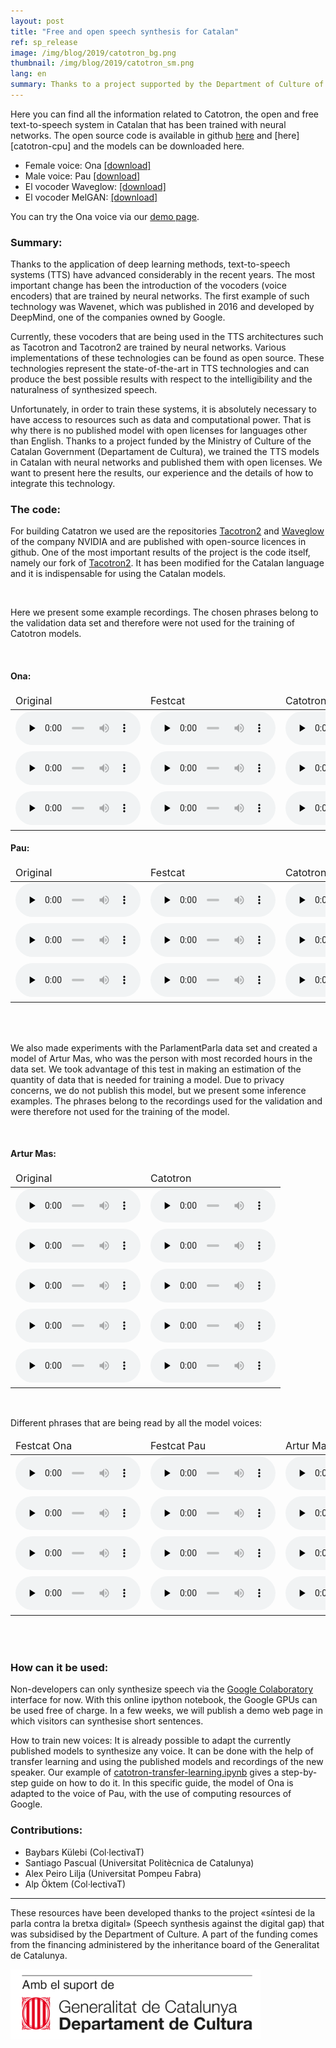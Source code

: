 ```yaml
---
layout: post
title: "Free and open speech synthesis for Catalan"
ref: sp_release
image: /img/blog/2019/catotron_bg.png
thumbnail: /img/blog/2019/catotron_sm.png
lang: en
summary: Thanks to a project supported by the Department of Culture of the Catalan government, we trained a text-to-speech system in Catalan with neural networks, and published them with an open license. Here we want to present our results, our experience and further details concerning the integration of this technology. 
---
```


Here you can find all the information related to Catotron, the open and free
text-to-speech system in Catalan that has been trained with neural networks.
The open source code is available in github [here][catotron] and [here][catotron-cpu]
and the models can be downloaded here.

* Female voice: Ona [[download]][ona]
* Male voice: Pau [[download]][pau]
* El vocoder Waveglow: [[download]][waveglow_model]
* El vocoder MelGAN: [[download]][melgan_model]

You can try the Ona voice via our [demo page][demo].

### Summary:

Thanks to the application of deep learning methods, text-to-speech systems
(TTS) have advanced considerably in the recent years. The most important change has
been the introduction of the vocoders (voice encoders) that are trained by neural
networks. The first example of such technology was Wavenet, which was published
in 2016 and developed by DeepMind, one of the companies owned by Google.

Currently, these vocoders that are being used in the TTS architectures such as
Tacotron and Tacotron2 are trained by neural networks. Various implementations 
of these technologies can be found as open source. These technologies represent
the state-of-the-art in TTS technologies and can produce the best possible results 
with respect to the intelligibility and the naturalness of synthesized speech.

Unfortunately, in order to train these systems, it is absolutely necessary to have 
access to resources such as data and computational power. That is why there is no
published model with open licenses for languages other than English. Thanks to a
project funded by the Ministry of Culture of the Catalan Government (Departament
de Cultura), we trained the TTS models in Catalan with neural networks and published
them with open licenses. We want to present here the results, our experience and the
details of how to integrate this technology.

### The code:

For building Catatron we used are the repositories [Tacotron2][nvidia]
and [Waveglow][waveglow] of the company NVIDIA and are published with
open-source licences in github. One of the most important results of the
project is the code itself, namely our fork of [Tacotron2][catotron]. It has been
modified for the Catalan language and it is indispensable for using the 
Catalan models.

<br/>

Here we present some example recordings. The chosen phrases belong to the
validation data set and therefore were not used for the training of
Catotron models.

<br/>

#### Ona:
<table style="font-size:16px">
  <col width="205">
  <col width="205">
<thead>
<tr>
  <td>Original</td>
  <td>Festcat</td>
  <td>Catotron</td>
</tr>
</thead>
<tbody>
<tr>
  <td><audio controls="" preload="none" style="width: 200px">audio not supported<source src="/img/audio/2019/ona/200214_org.mp3"></audio></td>
  <td><audio controls="" preload="none" style="width: 200px">audio not supported<source src="/img/audio/2019/ona/200214_festcat.mp3"></audio></td>
  <td><audio controls="" preload="none" style="width: 200px">audio not supported<source src="/img/audio/2019/ona/200214_catotron.mp3"></audio></td>
</tr>
<tr>
  <td><audio controls="" preload="none" style="width: 200px">audio not supported<source src="/img/audio/2019/ona/700215_org.mp3"></audio></td>
  <td><audio controls="" preload="none" style="width: 200px">audio not supported<source src="/img/audio/2019/ona/700215_festcat.mp3"></audio></td>
  <td><audio controls="" preload="none" style="width: 200px">audio not supported<source src="/img/audio/2019/ona/700215_catotron.mp3"></audio></td>
</tr>
<tr>
  <td><audio controls="" preload="none" style="width: 200px">audio not supported<source src="/img/audio/2019/ona/270307_org.mp3"></audio></td>
  <td><audio controls="" preload="none" style="width: 200px">audio not supported<source src="/img/audio/2019/ona/270307_festcat.mp3"></audio></td>
  <td><audio controls="" preload="none" style="width: 200px">audio not supported<source src="/img/audio/2019/ona/270307_catotron.mp3"></audio></td>
</tr>
</tbody></table>

#### Pau:
<table style="font-size:16px">
  <col width="205">
  <col width="205">
<thead>
<tr>
  <td>Original</td>
  <td>Festcat</td>
  <td>Catotron</td>
</tr>
</thead>
<tbody>
<tr>
  <td><audio controls="" preload="none" style="width: 200px">audio not supported<source src="/img/audio/2019/pau/410084_org.mp3"></audio></td>
  <td><audio controls="" preload="none" style="width: 200px">audio not supported<source src="/img/audio/2019/pau/410084_festcat.mp3"></audio></td>
  <td><audio controls="" preload="none" style="width: 200px">audio not supported<source src="/img/audio/2019/pau/410084_catotron.mp3"></audio></td>
</tr>
<tr>
  <td><audio controls="" preload="none" style="width: 200px">audio not supported<source src="/img/audio/2019/pau/701140_org.mp3"></audio></td>
  <td><audio controls="" preload="none" style="width: 200px">audio not supported<source src="/img/audio/2019/pau/701140_festcat.mp3"></audio></td>
  <td><audio controls="" preload="none" style="width: 200px">audio not supported<source src="/img/audio/2019/pau/701140_catotron.mp3"></audio></td>
</tr>
<tr>
  <td><audio controls="" preload="none" style="width: 200px">audio not supported<source src="/img/audio/2019/pau/821065_org.mp3"></audio></td>
  <td><audio controls="" preload="none" style="width: 200px">audio not supported<source src="/img/audio/2019/pau/821065_festcat.mp3"></audio></td>
  <td><audio controls="" preload="none" style="width: 200px">audio not supported<source src="/img/audio/2019/pau/821065_catotron.mp3"></audio></td>
</tr>
</tbody></table>


<br/>
<br/>

We also made experiments with the ParlamentParla data set and created a model
of Artur Mas, who was the person with most recorded hours in
the data set. We took advantage of this test in making an estimation
of the quantity of data that is needed for training a model. Due to privacy
concerns, we do not publish this model, but we present some inference examples. The
phrases belong to the recordings used for the validation and were therefore not
used for the training of the model.

<br/>

#### Artur Mas:
<table style="font-size:16px">
  <col width="205">
  <col width="205">
<thead>
<tr>
  <td>Original</td>
  <td>Catotron</td>
</tr>
</thead>
<tbody>
<tr>
  <td><audio controls="" preload="none" style="width: 200px">audio not supported<source src="/img/audio/2019/mas/840f2eb3cf16279d5359_441.73_445.01_norm.mp3"></audio></td>
  <td><audio controls="" preload="none" style="width: 200px">audio not supported<source src="/img/audio/2019/mas/840f2eb3cf16279d5359_catotron_norm.mp3"></audio></td>
</tr>
<tr>
  <td><audio controls="" preload="none" style="width: 200px">audio not supported<source src="/img/audio/2019/mas/62eccef1fcc7a1d4640b_1309.64_1313.35_norm.mp3"></audio></td>
  <td><audio controls="" preload="none" style="width: 200px">audio not supported<source src="/img/audio/2019/mas/62eccef1fcc7a1d4640b_catotron_norm.mp3"></audio></td>
</tr>
<tr>
  <td><audio controls="" preload="none" style="width: 200px">audio not supported<source src="/img/audio/2019/mas/f17e1565132b3b4f77c5_1168.39_1171.35_norm.mp3"></audio></td>
  <td><audio controls="" preload="none" style="width: 200px">audio not supported<source src="/img/audio/2019/mas/f17e1565132b3b4f77c5_catotron_norm.mp3"></audio></td>
</tr>
<tr>
  <td><audio controls="" preload="none" style="width: 200px">audio not supported<source src="/img/audio/2019/mas/e2a1601b41e1ff37fb0a_76.81_80.33_norm.mp3"></audio></td>
  <td><audio controls="" preload="none" style="width: 200px">audio not supported<source src="/img/audio/2019/mas/e2a1601b41e1ff37fb0a_catotron_norm.mp3"></audio></td>
</tr>
<tr>
  <td><audio controls="" preload="none" style="width: 200px">audio not supported<source src="/img/audio/2019/mas/11e58c59192563ce8ab9_165.71_171.42_norm.mp3"></audio></td>
  <td><audio controls="" preload="none" style="width: 200px">audio not supported<source src="/img/audio/2019/mas/11e58c59192563ce8ab9_catotron_norm.mp3"></audio></td>
</tr>

</tbody></table>

<br/>

Different phrases that are being read by all the model voices:

<table style="font-size:16px">
  <col width="205">
  <col width="205">
<thead>
<tr>
  <td>Festcat Ona</td>
  <td>Festcat Pau</td>
  <td>Artur Mas</td>
</tr>
</thead>
<tbody>
<tr>
  <td><audio controls="" preload="none" style="width: 200px">audio not supported<source src="/img/audio/2019/oodomain/outofdomain01_ona.mp3"></audio></td>
  <td><audio controls="" preload="none" style="width: 200px">audio not supported<source src="/img/audio/2019/oodomain/outofdomain01_pau.mp3"></audio></td>
  <td><audio controls="" preload="none" style="width: 200px">audio not supported<source src="/img/audio/2019/oodomain/outofdomain01_mas.mp3"></audio></td>
</tr>
<tr>
  <td><audio controls="" preload="none" style="width: 200px">audio not supported<source src="/img/audio/2019/oodomain/outofdomain02_ona.mp3"></audio></td>
  <td><audio controls="" preload="none" style="width: 200px">audio not supported<source src="/img/audio/2019/oodomain/outofdomain02_pau.mp3"></audio></td>
  <td><audio controls="" preload="none" style="width: 200px">audio not supported<source src="/img/audio/2019/oodomain/outofdomain02_mas.mp3"></audio></td>
</tr>
<tr>
  <td><audio controls="" preload="none" style="width: 200px">audio not supported<source src="/img/audio/2019/oodomain/outofdomain03_ona.mp3"></audio></td>
  <td><audio controls="" preload="none" style="width: 200px">audio not supported<source src="/img/audio/2019/oodomain/outofdomain03_pau.mp3"></audio></td>
  <td><audio controls="" preload="none" style="width: 200px">audio not supported<source src="/img/audio/2019/oodomain/outofdomain03_mas.mp3"></audio></td>
</tr>
<tr>
  <td><audio controls="" preload="none" style="width: 200px">audio not supported<source src="/img/audio/2019/oodomain/outofdomain04_ona.mp3"></audio></td>
  <td><audio controls="" preload="none" style="width: 200px">audio not supported<source src="/img/audio/2019/oodomain/outofdomain04_pau.mp3"></audio></td>
  <td><audio controls="" preload="none" style="width: 200px">audio not supported<source src="/img/audio/2019/oodomain/outofdomain04_mas.mp3"></audio></td>
</tr>

</tbody></table>


<br/> 
<br/> 

### How can it be used:
Non-developers can only synthesize speech via the [Google Colaboratory][colab1] interface for now.
With this online ipython notebook, the Google GPUs can be used
free of charge. In a few weeks, we will publish a demo web page in which visitors can
synthesise short sentences.

How to train new voices: It is already possible to adapt the currently published models
to synthesize any voice. It can be done with
the help of transfer learning and using the published models and recordings of
the new speaker. Our example of [catotron-transfer-learning.ipynb][colab2] gives a
step-by-step guide on how to do it. In this specific guide, the model of Ona is
adapted to the voice of Pau, with the use of computing resources
of Google.

### Contributions:
* Baybars Külebi (Col·lectivaT)
* Santiago Pascual (Universitat Politècnica de Catalunya)
* Alex Peiro Lilja (Universitat Pompeu Fabra)
* Alp Öktem (Col·lectivaT)

---
These resources have been developed thanks to the project «síntesi de la
parla contra la bretxa digital» (Speech synthesis against the digital gap)
that was subsidised by the Department of Culture. A part of the funding 
comes from the financing administered by the inheritance board of the 
Generalitat de Catalunya.

<img src="/img/logo_generalitat.png" width="400"/>

[catotron]: https://github.com/CollectivaT-dev/tacotron2
[nvidia]: https://github.com/NVIDIA/tacotron2
[waveglow]: https://github.com/NVIDIA/waveglow/
[tallers]: https://github.com/CollectivaT-dev/TallersParla
[ona]: https://drive.google.com/open?id=1-fdWV-aH5nIRv1rZKQYInsRes2At74xG
[pau]: https://drive.google.com/open?id=1-T2nHQNEE8mXPaT-ulDSAXgdGSzomPMu
[colab1]: https://colab.research.google.com/github/CollectivaT-dev/TallersParla/blob/master/ipynb/catotron_inference.ipynb
[colab2]: https://colab.research.google.com/github/CollectivaT-dev/TallersParla/blob/master/ipynb/catotron_transfer_learn.ipynb
[festcat]: http://festcat.talp.cat/download.php
[melgan]: https://github.com/seungwonpark/melgan
[waveglow_model]: https://drive.google.com/open?id=1WsibBTsuRg_SF2Z6L6NFRTT-NjEy1oTx
[melgan_model]: https://drive.google.com/file/d/1U3LeuaMIVoRvMvfwlHjsRJPWhgTzeIBh
[demo]: http://catotron.collectivat.cat/
